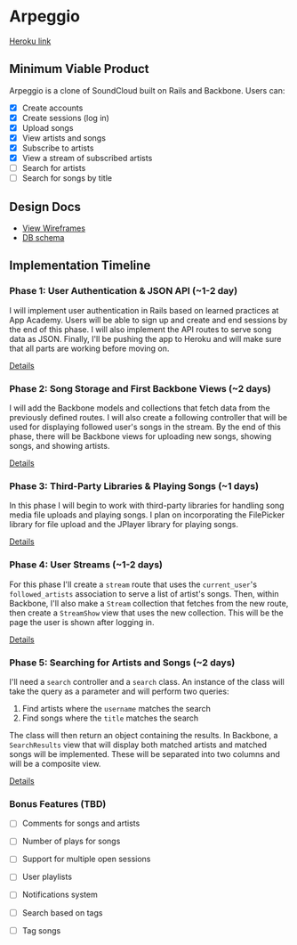 # Arpeggio

[Heroku link][heroku]

[heroku]: http://www.arpeggio.xyz

## Minimum Viable Product
Arpeggio is a clone of SoundCloud built on Rails and Backbone. Users can:

- [x] Create accounts
- [x] Create sessions (log in)
- [x] Upload songs
- [x] View artists and songs
- [x] Subscribe to artists
- [x] View a stream of subscribed artists
- [ ] Search for artists
- [ ] Search for songs by title

## Design Docs
* [View Wireframes][views]
* [DB schema][schema]

[views]: ./docs/views.md
[schema]: ./docs/schema.md

## Implementation Timeline

### Phase 1: User Authentication & JSON API (~1-2 day)
I will implement user authentication in Rails based on learned practices at App
Academy. Users will be able to sign up and create and end sessions by the end of
this phase. I will also implement the API routes to serve song data as JSON.
Finally, I'll be pushing the app to Heroku and will make sure that all parts are
working before moving on.

[Details][phase-one]

### Phase 2: Song Storage and First Backbone Views (~2 days)
I will add the Backbone models and collections that fetch data from the
previously defined routes. I will also create a following controller that will
be used for displaying followed user's songs in the stream. By the end of this
phase, there will be Backbone views for uploading new songs, showing songs, and
showing artists.

[Details][phase-two]

### Phase 3: Third-Party Libraries & Playing Songs (~1 days)
In this phase I will begin to work with third-party libraries for handling song
media file uploads and playing songs. I plan on incorporating the FilePicker
library for file upload and the JPlayer library for playing songs.

[Details][phase-three]

### Phase 4: User Streams (~1-2 days)

For this phase I'll create a `stream` route that uses the `current_user`'s
`followed_artists` association to serve a list of artist's songs. Then, within
Backbone, I'll also make a `Stream` collection that fetches from the new route,
then create a `StreamShow` view that uses the new collection. This will be the
page the user is shown after logging in.

[Details][phase-four]

### Phase 5: Searching for Artists and Songs (~2 days)
I'll need a `search` controller and a `search` class. An instance of the class
will take the query as a parameter and will perform two queries:

1. Find artists where the `username` matches the search
2. Find songs where the `title` matches the search

The class will then return an object containing the results. In Backbone, a
`SearchResults` view that will display both matched artists and matched songs
will be implemented. These will be separated into two columns and will be a
composite view.

[Details][phase-five]

### Bonus Features (TBD)
- [ ] Comments for songs and artists
- [ ] Number of plays for songs
- [ ] Support for multiple open sessions
- [ ] User playlists
- [ ] Notifications system
- [ ] Search based on tags
- [ ] Tag songs


[phase-one]: ./docs/phases/phase1.md
[phase-two]: ./docs/phases/phase2.md
[phase-three]: ./docs/phases/phase3.md
[phase-four]: ./docs/phases/phase4.md
[phase-five]: ./docs/phases/phase5.md
